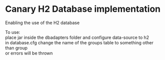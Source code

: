 Canary H2 Database implementation
=================================

Enabling the use of the H2 database  

To use:  
place jar inside the dbadapters folder and configure data-source to h2  
in database.cfg change the name of the groups table to something other than group  
or errors will be thrown  